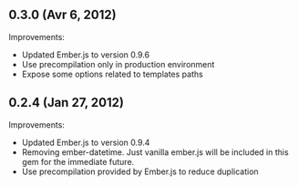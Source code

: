 ## 0.3.0 (Avr 6, 2012)

Improvements:

  - Updated Ember.js to version 0.9.6
  - Use precompilation only in production environment
  - Expose some options related to templates paths

## 0.2.4 (Jan 27, 2012)

Improvements:

  - Updated Ember.js to version 0.9.4
  - Removing ember-datetime. Just vanilla ember.js will be included in
    this gem for the immediate future.
  - Use precompilation provided by Ember.js to reduce duplication
